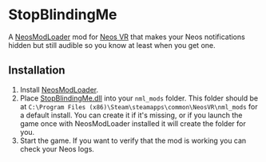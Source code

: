 # StopBlindingMe

A [NeosModLoader](https://github.com/zkxs/NeosModLoader) mod for [Neos VR](https://neos.com/) that makes your Neos notifications hidden but still audible so you know at least when you get one.

## Installation
1. Install [NeosModLoader](https://github.com/zkxs/NeosModLoader).
1. Place [StopBlindingMe.dll](https://github.com/ScarsTRF/StopBlindingMe/releases/latest/download/StopBlindingMe.dll) into your `nml_mods` folder. This folder should be at `C:\Program Files (x86)\Steam\steamapps\common\NeosVR\nml_mods` for a default install. You can create it if it's missing, or if you launch the game once with NeosModLoader installed it will create the folder for you.
1. Start the game. If you want to verify that the mod is working you can check your Neos logs.
